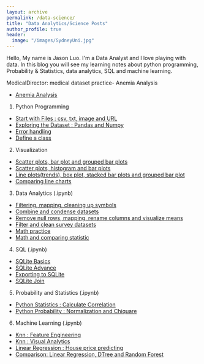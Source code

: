 ```yaml
---
layout: archive
permalink: /data-science/
title: "Data Analytics/Science Posts"
author_profile: true
header:
  image: "/images/SydneyUni.jpg"
---
```

Hello, My name is Jason Luo. I'm a Data Analyst and I love playing with data. In this blog you will see my learning notes about python programming, Probability & Statistics, data analytics, SQL and machine learning. 

MedicalDirector: medical dataset practice- Anemia Analysis
* [Anemia Analysis](https://github.com/jasonluo3329/DS_Notes/blob/master/Medical_practice.ipynb)

1. Python Programming
* [Start with Files : csv, txt, image and URL](/python01/)
* [Exploring the Dataset : Pandas and Numpy](/python02/)
* [Error handling](/python03/)
* [Define a class](/python04/)
2. Visualization 
* [Scatter plots, bar plot and grouped bar plots](/Visualization/viz01/)
* [Scatter plots, histogram and bar plots](https://github.com/jasonluo3329/DS_Notes/blob/master/PandaVisualTwoFeatures203.ipynb)
* [Line plots(trends), box plot, stacked bar plots and grouped bar plot](https://github.com/jasonluo3329/DS_Notes/blob/master/PdCleanReindexVisual204.ipynb)
* [Comparing line charts](https://github.com/jasonluo3329/DS_Notes/blob/master/PandaVisualLineCompare202.ipynb)
3. Data Analytics (.ipynb)
* [Filtering, mapping, cleaning up symbols](https://github.com/jasonluo3329/DS_Notes/blob/master/cleanExportToSqlite301.ipynb)
* [Combine and condense datasets](https://github.com/jasonluo3329/DS_Notes/blob/master/PandaCleanCombineVisual302.ipynb)
* [Remove null rows, mapping, rename columns and visualize means](https://github.com/jasonluo3329/DS_Notes/blob/master/PandaCleanMapRenameVisual303.ipynb)
* [Filter and clean survey datasets](https://github.com/jasonluo3329/DS_Notes/blob/master/PandaCountFilterClean304.ipynb)
* [Math practice](https://github.com/jasonluo3329/DS_Notes/blob/master/PdMath308.ipynb)
* [Math and comparing statistic](https://github.com/jasonluo3329/DS_Notes/blob/master/PdMathVisual309.ipynb)
4. SQL (.ipynb)
* [SQLite Basics](https://github.com/jasonluo3329/DS_Notes/blob/master/SQLBasic401.ipynb)
* [SQLite Advance](https://github.com/jasonluo3329/DS_Notes/blob/master/SQLAdvance403.ipynb)
* [Exporting to SQLite](https://github.com/jasonluo3329/DS_Notes/blob/master/cleanExportToSqlite301.ipynb)
* [SQLite Join](https://github.com/jasonluo3329/DS_Notes/blob/master/SQLiteJoin404.ipynb)
5. Probability and Statistics (.ipynb)
* [Python Statistics : Calculate Correlation](https://github.com/jasonluo3329/DS_Notes/blob/master/PdNpStatistic501.ipynb)
* [Python Probability : Normalization and Chiquare](https://github.com/jasonluo3329/DS_Notes/blob/master/PdNpProbability502.ipynb)
6. Machine Learning (.ipynb)
* [Knn : Feature Engineering](https://github.com/jasonluo3329/DS_Notes/blob/master/KnnCleanNormFeaSelect602.ipynb)
* [Knn : Visual Analytics](https://github.com/jasonluo3329/DS_Notes/blob/master/KnnVisualAnalytics603.ipynb)
* [Linear Regression : House price predicting](https://github.com/jasonluo3329/DS_Notes/blob/master/LinearFeaEngSelect604.ipynb)
* [Comparison:  Linear Regression, DTree and Random Forest](https://github.com/jasonluo3329/DS_Notes/blob/master/LinearTreeForest605.ipynb)



